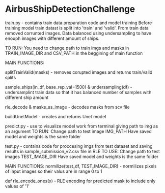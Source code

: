 # AirbusShipDetectionChallenge

train.py - contains train data preparation code and model training
Before training model train datast is split into 'train' and 'valid'.
From train data removed corrunted images. 
Data balanced using undersampling to have enouph images with different amount of ships.

TO RUN:
You need to change path to train imgs and masks in TRAIN_IMAGE_DIR and  CSV_PATH in the beggining of main function

MAIN FUNCTIONS:

splitTrainValid(masks) - removes corupted images and returns train/valid splits

sample_ships(in_df, base_rep_val=1500) & undersampling(df) - undersamplint train data so  that it has balanced number of samples with different ship amount 

rle_decode & masks_as_image - decodes masks from scv file

buildUnetModel - creates and returns Unet model


predict.py - use to visualize model work from terminal giving path to img as an argument
TO RUN:
Change path to test image IMG_PATH
Have saved model and weights is the same folder



test.py - contains code for proccesing imgs from test dataset and saving results in sample_submission_v2.csv file in RLE
TO USE:
Change path to test images TEST_IMAGE_DIR
Have saved model and weights is the same folder

MAIN FUNCTIONS:
normilize(test_df, TEST_IMAGE_DIR) - normilizes pixels of input images so their valus are in range 0 to 1

def rle_encode_ones(x) - RLE encoding for predicted mask to include only values of '1'